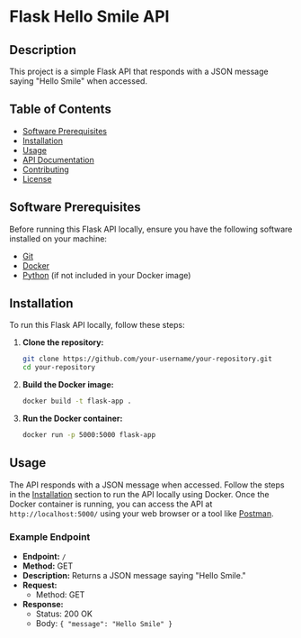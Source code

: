 # Flask Hello Smile API

## Description

This project is a simple Flask API that responds with a JSON message saying "Hello Smile" when accessed.

## Table of Contents

- [Software Prerequisites](#software-prerequisites)
- [Installation](#installation)
- [Usage](#usage)
- [API Documentation](#api-documentation)
- [Contributing](#contributing)
- [License](#license)

## Software Prerequisites

Before running this Flask API locally, ensure you have the following software installed on your machine:

- [Git](https://git-scm.com/)
- [Docker](https://www.docker.com/)
- [Python](https://www.python.org/) (if not included in your Docker image)

## Installation

To run this Flask API locally, follow these steps:

1. **Clone the repository:**
    ```bash
    git clone https://github.com/your-username/your-repository.git
    cd your-repository
    ```

2. **Build the Docker image:**
    ```bash
    docker build -t flask-app .
    ```

3. **Run the Docker container:**
    ```bash
    docker run -p 5000:5000 flask-app
    ```

## Usage

The API responds with a JSON message when accessed. Follow the steps in the [Installation](#installation) section to run the API locally using Docker. Once the Docker container is running, you can access the API at `http://localhost:5000/` using your web browser or a tool like [Postman](https://www.postman.com/).

### Example Endpoint

- **Endpoint:** `/`
- **Method:** GET
- **Description:** Returns a JSON message saying "Hello Smile."
- **Request:**
  - Method: GET
- **Response:**
  - Status: 200 OK
  - Body: `{ "message": "Hello Smile" }`